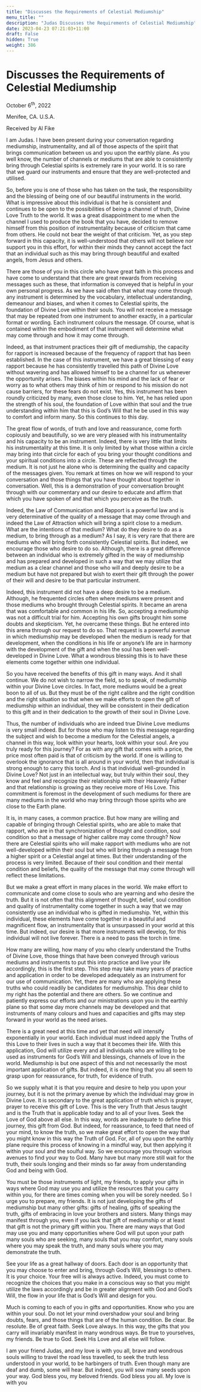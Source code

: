 ```yaml
---
title: "Discusses the Requirements of Celestial Mediumship"
menu_title: ""
description: "Judas Discusses the Requirements of Celestial Mediumship"
date: 2023-04-23 07:21:03+11:00
draft: False
hidden: True
weight: 386
---
```

# Discusses the Requirements of Celestial Mediumship

October 6<sup>th</sup>, 2022

Menifee, CA. U.S.A.

Received by Al Fike   



I am Judas. I have been present during your conversation regarding mediumship, instrumentality, and all of those aspects of the spirit that brings communication between us and you upon the earthly plane. As you well know, the number of channels or mediums that are able to consistently bring through Celestial spirits is extremely rare in your world. It is so rare that we guard our instruments and ensure that they are well-protected and utilised.

So, before you is one of those who has taken on the task, the responsibility and the blessing of being one of our beautiful instruments in the world. What is impressive about this individual is that he is consistent and continues to be open to the possibilities of being a channel of truth, Divine Love Truth to the world. It was a great disappointment to me when the channel I used to produce the book that you have, decided to remove himself from this position of instrumentality because of criticism that came from others. He could not bear the weight of that criticism. Yet, as you step forward in this capacity, it is well-understood that others will not believe nor support you in this effort, for within their minds they cannot accept the fact that an individual such as this may bring through beautiful and exalted angels, from Jesus and others.

There are those of you in this circle who have great faith in this process and have come to understand that there are great rewards from receiving messages such as these, that information is conveyed that is helpful in your own personal progress. As we have said often that what may come through any instrument is determined by the vocabulary, intellectual understanding, demeanour and biases, and when it comes to Celestial spirits, the foundation of Divine Love within their souls. You will not receive a message that may be repeated from one instrument to another exactly, in a particular format or wording. Each instrument colours the message. Of course, what is contained within the embodiment of that instrument will determine what may come through and how it may come through.

Indeed, as that instrument practices their gift of mediumship, the capacity for rapport is increased because of the frequency of rapport that has been established. In the case of this instrument, we have a great blessing of easy rapport because he has consistently travelled this path of Divine Love without wavering and has allowed himself to be a channel for us whenever the opportunity arises. The biases within his mind and the lack of fear or worry as to what others may think of him or respond to his mission do not cause barriers, for these fears do not exist. Yes, this instrument has been roundly criticized by many, even those close to him. Yet, he has relied upon the strength of his soul, the foundation of Love within that soul and the true understanding within him that this is God’s Will that he be used in this way to comfort and inform many. So this continues to this day.

The great flow of words, of truth and love and reassurance, come forth copiously and beautifully, so we are very pleased with his instrumentality and his capacity to be an instrument. Indeed, there is very little that limits his instrumentality at this time. It is only limited by what those within a circle may bring into that circle for each of you bring your thought conditions and your spiritual conditions into a circle. These are reflected through the medium. It is not just he alone who is determining the quality and capacity of the messages given. You remark at times on how we will respond to your conversation and those things that you have thought about together in conversation. Well, this is a demonstration of your conversation brought through with our commentary and our desire to educate and affirm that which you have spoken of and that which you perceive as the truth.

Indeed, the Law of Communication and Rapport is a powerful law and is very determinative of the quality of a message that may come through and indeed the Law of Attraction which will bring a spirit close to a medium. What are the intentions of that medium? What do they desire to do as a medium, to bring through as a medium? As I say, it is very rare that there are mediums who will bring forth consistently Celestial spirits. But indeed, we encourage those who desire to do so. Although, there is a great difference between an individual who is extremely gifted in the way of mediumship and has prepared and developed in such a way that we may utilize that medium as a clear channel and those who will and deeply desire to be a medium but have not prepared but wish to exert their gift through the power of their will and desire to be that particular instrument.

Indeed, this instrument did not have a deep desire to be a medium. Although, he frequented circles often where mediums were present and those mediums who brought through Celestial spirits. It became an arena that was comfortable and common in his life. So, accepting a mediumship was not a difficult trial for him. Accepting his own gifts brought him some doubts and skepticism. Yet, he overcame these things. But he entered into this arena through our request to do so. That request is a powerful avenue in which mediumship may be developed when the medium is ready for that development, when the conditions in his life or anyone’s life are in harmony with the development of the gift and when the soul has been well-developed in Divine Love. What a wondrous blessing this is to have these elements come together within one individual.

So you have received the benefits of this gift in many ways. And it shall continue. We do not wish to narrow the field, so to speak, of mediumship within your Divine Love circles. In fact, more mediums would be a great boon to all of us. But they must be of the right calibre and the right condition and the right situation so that when we make efforts to open the gift of mediumship within an individual, they will be consistent in their dedication to this gift and in their dedication to the growth of their soul in Divine Love.

Thus, the number of individuals who are indeed true Divine Love mediums is very small indeed. But for those who may listen to this message regarding the subject and wish to become a medium for the Celestial angels, a channel in this way, look within your hearts, look within your soul. Are you truly ready for this journey? For as with any gift that comes with a price, the price most often paid is that of criticism by the world. If one is willing to overlook the ignorance that is all around in your world, then that individual is strong enough to carry this torch. And is that individual well-grounded in Divine Love? Not just in an intellectual way, but truly within their soul, they know and feel and recognize their relationship with their Heavenly Father and that relationship is growing as they receive more of His Love. This commitment is foremost in the development of such mediums for there are many mediums in the world who may bring through those spirits who are close to the Earth plane.

It is, in many cases, a common practice. But how many are willing and capable of bringing through Celestial spirits, who are able to make that rapport, who are in that synchronization of thought and condition, soul condition so that a message of higher calibre may come through? Now there are Celestial spirits who will make rapport with mediums who are not well-developed within their soul but who will bring through a message from a higher spirit or a Celestial angel at times. But their understanding of the process is very limited. Because of their soul condition and their mental condition and beliefs, the quality of the message that may come through will reflect these limitations.

But we make a great effort in many places in the world. We make effort to communicate and come close to souls who are yearning and who desire the truth. But it is not often that this alignment of thought, belief, soul condition and quality of instrumentality come together in such a way that we may consistently use an individual who is gifted in mediumship. Yet, within this individual, these elements have come together in a beautiful and magnificent flow, an instrumentality that is unsurpassed in your world at this time. But indeed, our desire is that more instruments will develop, for this individual will not live forever. There is a need to pass the torch in time.

How many are willing, how many of you who clearly understand the Truths of Divine Love, those things that have been conveyed through various mediums and instruments to put this into practice and live your life accordingly, this is the first step. This step may take many years of practice and application in order to be developed adequately as an instrument for our use of communication. Yet, there are many who are applying these truths who could readily be candidates for mediumship. This dear child to my right has the potential and there are others. So we continue and patiently express our efforts and our ministrations upon you in the earthly plane so that some day more channels may be developed and that instruments of many colours and hues and capacities and gifts may step forward in your world as the need arises.

There is a great need at this time and yet that need will intensify exponentially in your world. Each individual must indeed apply the Truths of this Love to their lives in such a way that it becomes their life. With this application, God will utilize every and all individuals who are willing to be used as instruments for God’s Will and blessings, channels of love in the world. Mediumship is but one aspect of this and not necessarily the most important application of gifts. But indeed, it is one thing that you all seem to grasp upon for reassurance, for truth, for evidence of truth.

So we supply what it is that you require and desire to help you upon your journey, but it is not the primary avenue by which the individual may grow in Divine Love. It is secondary to the great application of truth which is prayer, prayer to receive this gift of Love. This is the very Truth that Jesus taught and is the Truth that is applicable today and to all of your lives. Seek the Love of God above all else. In this way, words are inadequate to define this journey, this gift from God. But indeed, for reassurance, to feed that need of your mind, to know the truth, so we make great effort to open the way that you might know in this way the Truth of God. For, all of you upon the earthly plane require this process of knowing in a mindful way, but then applying it within your soul and the soulful way. So we encourage you through various avenues to find your way to God. Many have but many more still wait for the truth, their souls longing and their minds so far away from understanding God and being with God.

You must be those instruments of light, my friends, to apply your gifts in ways where God may use you and utilize the resources that you carry within you, for there are times coming when you will be sorely needed. So I urge you to prepare, my friends. It is not just developing the gifts of mediumship but many other gifts: gifts of healing, gifts of speaking the truth, gifts of embracing in love your brothers and sisters. Many things may manifest through you, even if you lack that gift of mediumship or at least that gift is not the primary gift within you. There are many ways that God may use you and many opportunities where God will put upon your path many souls who are seeking, many souls that you may comfort, many souls where you may speak the truth, and many souls where you may demonstrate the truth.

See your life as a great hallway of doors. Each door is an opportunity that you may choose to enter and bring, through God’s Will, blessings to others. It is your choice. Your free will is always active. Indeed, you must come to recognize the choices that you make in a conscious way so that you might utilize the laws accordingly and be in greater alignment with God and God’s Will, the flow in your life that is God’s Will and design for you.

Much is coming to each of you in gifts and opportunities. Know who you are within your soul. Do not let your mind overshadow your soul and bring doubts, fears, and those things that are of the human condition. Be clear. Be resolute. Be of great faith. Seek Love always. In this way, the gifts that you carry will invariably manifest in many wondrous ways. Be true to yourselves, my friends. Be true to God. Seek His Love and all else will follow.

I am your friend Judas, and my love is with you all, brave and wondrous souls willing to travel the road less travelled, to seek the truth less understood in your world, to be harbingers of truth. Even though many are deaf and dumb, some will hear. But indeed, you will sow many seeds upon your way. God bless you, my beloved friends. God bless you all. My love is with you
